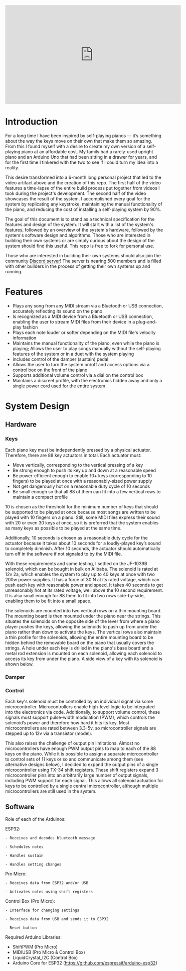 
<iframe width="560" height="315" src="https://www.youtube.com/embed/S7Bd992k368?si=Cdnbv742X09ewYGh" title="YouTube video player" frameborder="0" allow="accelerometer; autoplay; clipboard-write; encrypted-media; gyroscope; picture-in-picture; web-share" referrerpolicy="strict-origin-when-cross-origin" allowfullscreen></iframe>

# Introduction


For a long time I have been inspired by self-playing pianos — it’s something about the way the keys move on their own that make them so amazing. From this I found myself with a desire to create my own version of a self-playing piano at an affordable cost. My family had a rarely-used upright piano and an Arduino Uno that had been sitting in a drawer for years, and for the first time I tinkered with the two to see if I could turn my idea into a reality.

This desire transformed into a 6-month long personal project that led to the video artifact above and the creation of this repo. The first half of the video features a time-lapse of the entire build process put together from videos I took during the project's development. The second half of the video showcases the result of the system. I accomplished every goal for the system by replicating any keystroke, maintaining the manual functionality of the piano, and reducing the cost of installing a self-playing system by 90%.

The goal of this document is to stand as a technical specification for the features and design of the system. It will start with a list of the system's features, followed by an overview of the system's hardware, followed by the system's software design and algorithms. Those who are interested in building their own systems or are simply curious about the design of the system should find this useful. This repo is free to fork for personal use.

Those who are interested in building their own systems should also join the community [Discord server](https://discord.com/invite/reenxNyht5)! The server is nearing 500 members and is filled with other builders in the process of getting their own systems up and running.

# Features

- Plays any song from any MIDI stream via a Bluetooth or USB connection, accurately reflecting its sound on the piano
- Is recognized as a MIDI device from a Bluetooth or USB connection, enabling the user to stream MIDI files from their device in a plug-and-play fashion
- Plays each note louder or softer depending on the MIDI file's velocity information
- Maintains the manual functionality of the piano, even while the piano is playing; Allows the user to play songs manually without the self-playing features of the system or in a duet with the system playing
- Includes control of the damper (sustain) pedal
- Allows the user to turn the system on/off and access options via a control box on the front of the piano
- Supports additional volume control via a dial on the control box
- Maintains a discreet profile, with the electronics hidden away and only a single power cord used for the entire system

# System Design

## Hardware

### Keys

Each piano key must be independently pressed by a physical actuator. Therefore, there are 88 key actuators in total. Each actuator must:
- Move vertically, corresponding to the vertical pressing of a key
- Be strong enough to push its key up and down at a reasonable speed
- Be power-efficient enough to enable 10+ keys (corresponding to 10 fingers) to be played at once with a reasonably-sized power supply
- Not get dangerously hot on a reasonable duty cycle of 10 seconds
- Be small enough so that all 88 of them can fit into a few vertical rows to maintain a compact profile

10 is chosen as the threshold for the minimum number of keys that should be supported to be played at once because most songs are written to be played with 10 fingers on a piano. Still, some MIDI files express their sound with 20 or even 30 keys at once, so it is preferred that the system enables as many keys as possible to be played at the same time. 

Additionally, 10 seconds is chosen as a reasonable duty cycle for the actuator because it takes about 10 seconds for a loudly-played key’s sound to completely diminish. After 10 seconds, the actuator should automatically turn off in the software if not signaled to by the MIDI file.

With these requirements and some testing, I settled on the JF-1039B solenoid, which can be bought in bulk on Alibaba. The solenoid is rated at 12v 2a, which enables the system to play up to 40 keys at once with two 200w power supplies. It has a force of 30 N at its rated voltage, which can push each key with reasonable power and speed. It takes 40 seconds to get unreasonably hot at its rated voltage, well above the 10 second requirement. It is also small enough for 88 them to fit into two rows side-by-side, enabling them to be fit into a small space. 

The solenoids are mounted into two vertical rows on a thin mounting board. The mounting board is then mounted under the piano near the strings. This situates the solenoids on the opposite side of the lever from where a piano player pushes the keys, allowing the solenoids to push up from under the piano rather than down to activate the keys. The vertical rows also maintain a thin profile for the solenoids, allowing the entire mounting board to be hidden behind the removable board on the piano that usually covers the strings. A hole under each key is drilled in the piano's base board and a metal rod extension is mounted on each solenoid, allowing each solenoid to access its key from under the piano. A side view of a key with its solenoid is shown below. 

### Damper

### Control

Each key's solenoid must be controlled by an individual signal via some microcontroller. Microcontrollers enable high-level logic to be integrated into the electronics via code. Additionally, to support volume control, these signals must support pulse-width modulation (PWM), which controls the solenoid’s power and therefore how hard it hits its key. Most microcontrollers are rated between 3.3-5v, so microcontroller signals are stepped up to 12v via a transistor (model).

This also raises the challenge of output pin limitations. Almost no microcontrollers have enough PWM output pins to map to each of the 88 keys on the piano. While it is possible to assign a separate microcontroller to control sets of 11 keys or so and communicate among them (see alternative designs below), I decided to expand the output pins of a single microcontroller using TX-34 shift registers. These shift registers expand 3 microcontroller pins into an arbitrarily large number of output signals, including PWM support for each signal. This allows all solenoid actuation for keys to be controlled by a single central microcontroller, although multiple microcontrollers are still used in the system.

## Software

Role of each of the Arduinos:

  ESP32:
  
    - Receives and decodes bluetooth message
    
    - Schedules notes
    
    - Handles sustain
    
    - Handles setting changes
    
  Pro Micro:
  
    - Receives data from ESP32 and/or USB
    
    - Activates notes using shift registers
    
  Control Box (Pro Micro):
  
    - Interface for changing settings
    
    - Receives data from USB and sends it to ESP32
    
    - Reset button
    
Required Arduino Libraries:
  - ShiftPWM (Pro Micro)
  - MIDIUSB  (Pro Micro & Control Box)
  - LiquidCrystal_I2C (Control Box)
  - Arduino Core for ESP32 (https://github.com/espressif/arduino-esp32)
